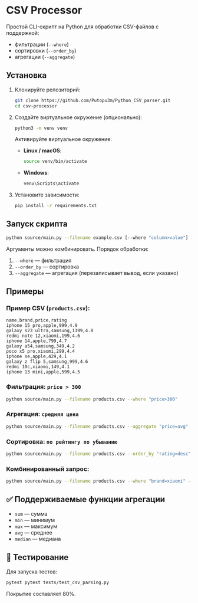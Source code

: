 # CSV Processor

Простой CLI-скрипт на Python для обработки CSV-файлов с поддержкой:

- фильтрации (`--where`)
- сортировки (`--order_by`)
- агрегации (`--aggregate`)

## Установка

1. Клонируйте репозиторий:
   ```bash
   git clone https://github.com/Putopu3m/Python_CSV_parser.git
   cd csv-processor
   ```

2. Создайте виртуальное окружение (опционально):
   ```bash
   python3 -m venv venv
   ```
   
   Активируйте виртуальное окружение:

   - **Linux / macOS**:
     ```bash
     source venv/bin/activate
     ```

   - **Windows**:
     ```cmd
     venv\Scripts\activate
     ```

2. Установите зависимости:
   ```bash
   pip install -r requirements.txt
   ```

## Запуск скрипта

```bash
python source/main.py --filename example.csv [--where "column>value"] [--order_by "column=asc|desc"] [--aggregate "column=func"]
```

Аргументы можно комбинировать. Порядок обработки:
1. `--where` — фильтрация
2. `--order_by` — сортировка
3. `--aggregate` — агрегация (перезаписывает вывод, если указано)

## Примеры

### Пример CSV (`products.csv`):

```csv
name,brand,price,rating
iphone 15 pro,apple,999,4.9
galaxy s23 ultra,samsung,1199,4.8
redmi note 12,xiaomi,199,4.6
iphone 14,apple,799,4.7
galaxy a54,samsung,349,4.2
poco x5 pro,xiaomi,299,4.4
iphone se,apple,429,4.1
galaxy z flip 5,samsung,999,4.6
redmi 10c,xiaomi,149,4.1
iphone 13 mini,apple,599,4.5
```

### Фильтрация: `price > 300`

```bash
python source/main.py --filename products.csv --where "price>300"
```

### Агрегация: `средняя цена`

```bash
python source/main.py --filename products.csv --aggregate "price=avg"
```

### Сортировка: `по рейтингу по убыванию`

```bash
python source/main.py --filename products.csv --order_by "rating=desc"
```

### Комбинированный запрос:

```bash
python source/main.py --filename products.csv --where "brand=xiaomi" --order_by "price=desc"
```

## ✅ Поддерживаемые функции агрегации

- `sum` — сумма
- `min` — минимум
- `max` — максимум
- `avg` — среднее
- `median` — медиана

## 🧪 Тестирование

Для запуска тестов:

```bash
pytest pytest tests/test_csv_parsing.py
```

Покрытие составляет 80%. 